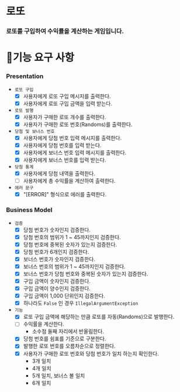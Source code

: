 # 로또

### 로또를 구입하여 수익률을 계산하는 게임입니다.

# 🚀기능 요구 사항

### Presentation

- `로또 구입`
    - [X] 사용자에게 로또 구입 메시지를 출력한다.
    - [X] 사용자에게 로또 구입 금액을 입력 받는다.
- `로또 발행`
    - [X] 사용자가 구매한 로또 개수를 출력한다.
    - [X] 사용자가 구매한 로또 번호(Randoms)를 출력한다.
- `당첨 및 보너스 번호`
    - [x] 사용자에게 당첨 번호 입력 메시지를 출력한다.
    - [x] 사용자에게 당첨 번호를 입력 받는다.
    - [x] 사용자에게 보너스 번호 입력 메시지를 출력한다.
    - [x] 사용자에게 보너스 번호를 입력 받는다.
- `당첨 통계`
    - [x] 사용자에게 당첨 내역을 출력한다.
    - [ ] 사용자에게 총 수익률을 계산하여 출력한다.
- `에러 문구`
    - [x] "[ERROR]" 형식으로 에러를 출력한다.

### Business Model

- `검증`
    - [x] 당첨 번호가 숫자인지 검증한다.
    - [x] 당첨 번호의 범위가 1 ~ 45까지인지 검증한다.
    - [x] 당첨 번호에 중복된 숫자가 있는지 검증한다.
    - [x] 당첨 번호가 6개인지 검증한다.
    - [x] 보너스 번호가 숫자인지 검증한다.
    - [x] 보너스 번호의 범위가 1 ~ 45까지인지 검증한다.
    - [x] 보너스 번호가 당첨 번호와 중복된 숫자가 있는지 검증한다.
    - [X] 구입 금액이 숫자인지 검증한다.
    - [X] 구입 금액이 양수인지 검증한다.
    - [X] 구입 금액이 1,000 단위인지 검증한다.
    - [x] 하나라도 `False` 인 경우 `IllegalArgumentException`
- `기능`
    - [X] 로또 구입 금액에 해당하는 만큼 로또를 자동(Randoms)으로 발행한다.
    - [ ] 수익률을 계산한다.
        - 소수점 둘째 자리에서 반올림한다.
    - [x] 당첨 번호를 쉼표를 기준으로 구분한다.
    - [x] 발행한 로또 번호를 오름차순으로 정렬한다.
    - [x] 사용자가 구매한 로또 번호와 당첨 번호가 일치 하는지 확인한다.
        - 3개 일치
        - 4개 일치
        - 5개 일치, 보너스 볼 일치
        - 6개 일치